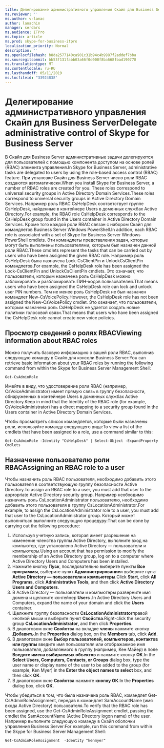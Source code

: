 ```yaml
---
title: Делегирование административного управления Скайп для Business Server
ms.reviewer: ''
ms.author: v-lanac
author: lanachin
manager: serdars
ms.audience: ITPro
ms.topic: article
ms.prod: skype-for-business-itpro
localization_priority: Normal
description: ''
ms.openlocfilehash: b8da2577140ca901c31b94c4b9987f2addef7bba
ms.sourcegitcommit: bb53f131fabb03a66f0d000f8ba668fbad190778
ms.translationtype: MT
ms.contentlocale: ru-RU
ms.lasthandoff: 05/11/2019
ms.locfileid: "33924838"
---
```

# <a name="delegate-administrative-control-of-skype-for-business-server"></a><span data-ttu-id="5563c-102">Делегирование административного управления Скайп для Business Server</span><span class="sxs-lookup"><span data-stu-id="5563c-102">Delegate administrative control of Skype for Business Server</span></span> 

<span data-ttu-id="5563c-103">В Скайп для Business Server административные задачи делегируются для пользователей с помощью компонента доступом на основе ролей (RBAC) элемента управления.</span><span class="sxs-lookup"><span data-stu-id="5563c-103">In Skype for Business Server, administrative tasks are delegated to users by using the role-based access control (RBAC) feature.</span></span> <span data-ttu-id="5563c-104">При установке Скайп для Business Server число роли RBAC создаются автоматически.</span><span class="sxs-lookup"><span data-stu-id="5563c-104">When you install Skype for Business Server, a number of RBAC roles are created for you.</span></span> <span data-ttu-id="5563c-105">These roles correspond to universal security groups in Active Directory Domain Services.</span><span class="sxs-lookup"><span data-stu-id="5563c-105">These roles correspond to universal security groups in Active Directory Domain Services.</span></span> <span data-ttu-id="5563c-106">Например роль RBAC CsHelpDesk соответствует группе CsHelpDesk, найденные в контейнере Users в доменных службах Active Directory.</span><span class="sxs-lookup"><span data-stu-id="5563c-106">For example, the RBAC role CsHelpDesk corresponds to the CsHelpDesk group found in the Users container in Active Directory Domain Services.</span></span> <span data-ttu-id="5563c-107">Кроме того каждой роли RBAC связан с набором Скайп для командлетов Business Server Windows PowerShell.</span><span class="sxs-lookup"><span data-stu-id="5563c-107">In addition, each RBAC role is associated with a set of Skype for Business Server  Windows PowerShell cmdlets.</span></span> <span data-ttu-id="5563c-108">Эти командлеты представления задач, которые могут быть выполнены пользователями, которым был назначен данной роли RBAC.</span><span class="sxs-lookup"><span data-stu-id="5563c-108">These cmdlets represent the tasks that can be carried out by users who have been assigned the given RBAC role.</span></span> <span data-ttu-id="5563c-109">Например роль CsHelpDesk была назначена Lock-CsClientPin и UnlockCsClientPin командлетов.</span><span class="sxs-lookup"><span data-stu-id="5563c-109">For example, the CsHelpDesk role has been assigned the Lock-CsClientPin and UnlockCsClientPin cmdlets.</span></span> <span data-ttu-id="5563c-110">Это означает, что пользователи, которым назначена роль CsHelpDesk можно заблокировать и разблокировать ПИН-кодов пользователей.</span><span class="sxs-lookup"><span data-stu-id="5563c-110">That means users who have been assigned the CsHelpDesk role can lock and unlock user PIN numbers.</span></span> <span data-ttu-id="5563c-111">Тем не менее роль CsHelpDesk не был назначен командлет New-CsVoicePolicy.</span><span class="sxs-lookup"><span data-stu-id="5563c-111">However, the CsHelpDesk role has not been assigned the New-CsVoicePolicy cmdlet.</span></span> <span data-ttu-id="5563c-112">Это означает, что пользователи, которым назначена роль CsHelpDesk не удается создать новые политики голосовой связи.</span><span class="sxs-lookup"><span data-stu-id="5563c-112">That means that users who have been assigned the CsHelpDesk role cannot create new voice policies.</span></span>

## <a name="viewing-information-about-rbac-roles"></a><span data-ttu-id="5563c-113">Просмотр сведений о ролях RBAC</span><span class="sxs-lookup"><span data-stu-id="5563c-113">Viewing information about RBAC roles</span></span>

<span data-ttu-id="5563c-114">Можно получить базовую информацию о вашей роли RBAC, выполнив следующую команду в Скайп для консоли Business Server:</span><span class="sxs-lookup"><span data-stu-id="5563c-114">You can retrieve basic information about your RBAC roles by running the following command from within the Skype for Business Server Management Shell:</span></span>

`Get-CsAdminRole`

<span data-ttu-id="5563c-115">Имейте в виду, что удостоверение роли RBAC (например, CsVoiceAdministrator) имеет прямую связь в группу безопасности, обнаруженных в контейнере Users в доменных службах Active Directory.</span><span class="sxs-lookup"><span data-stu-id="5563c-115">Keep in mind that the Identity of the RBAC role (for example, CsVoiceAdministrator) has a direct mapping to a security group found in the Users container in Active Directory Domain Services.</span></span>

<span data-ttu-id="5563c-116">Чтобы просмотреть список командлетов, которые были назначены роли, используйте команду следующего вида:</span><span class="sxs-lookup"><span data-stu-id="5563c-116">To view a list of the cmdlets that have been assigned to a role, use a command similar to this:</span></span>

`Get-CsAdminRole -Identity "CsHelpDesk" | Select-Object -ExpandProperty Cmdlets`

## <a name="assigning-an-rbac-role-to-a-user"></a><span data-ttu-id="5563c-117">Назначение пользователю роли RBAC</span><span class="sxs-lookup"><span data-stu-id="5563c-117">Assigning an RBAC role to a user</span></span>

<span data-ttu-id="5563c-118">Чтобы назначить роль RBAC пользователя, необходимо добавить этого пользователя в соответствующую группу безопасности Active Directory.</span><span class="sxs-lookup"><span data-stu-id="5563c-118">To assign an RBAC role to a user, you must add that user to the appropriate Active Directory security group.</span></span> <span data-ttu-id="5563c-119">Например необходимо назначить роль CsLocationAdministrator пользователю, необходимо добавить этого пользователя в группу CsLocationAdministrator.</span><span class="sxs-lookup"><span data-stu-id="5563c-119">For example, to assign the CsLocationAdministrator role to a user, you must add that user to the CsLocationAdministrator group.</span></span> <span data-ttu-id="5563c-120">Который может выполняться выполните следующую процедуру:</span><span class="sxs-lookup"><span data-stu-id="5563c-120">That can be done by carrying out the following procedure:</span></span>

1. <span data-ttu-id="5563c-121">Используя учетную запись, которая имеет разрешение на изменение членства группы Active Directory, выполните вход на компьютер, где установлено Active Directory — пользователи и компьютеры.</span><span class="sxs-lookup"><span data-stu-id="5563c-121">Using an account that has permission to modify the membership of an Active Directory group, log on to a computer where Active Directory Users and Computers has been installed.</span></span>
2. <span data-ttu-id="5563c-122">Нажмите кнопку **Пуск**, последовательно выберите пункты **Все программы**, выберите пункт **Администрирование**и выберите пункт **Active Directory — пользователи и компьютеры**.</span><span class="sxs-lookup"><span data-stu-id="5563c-122">Click **Start**, click **All Programs**, click **Administrative Tools**, and then click **Active Directory Users and Computers**.</span></span>
3. <span data-ttu-id="5563c-123">В Active Directory — пользователи и компьютеры разверните имя домена и щелкните контейнер **Users** .</span><span class="sxs-lookup"><span data-stu-id="5563c-123">In Active Directory Users and Computers, expand the name of your domain and click the **Users** container.</span></span>
4. <span data-ttu-id="5563c-124">Щелкните группу безопасности **CsLocationAdministrator**правой кнопкой мыши и выберите пункт **Свойства**.</span><span class="sxs-lookup"><span data-stu-id="5563c-124">Right-click the security group **CsLocationAdministrator**, and then click **Properties**.</span></span>
5. <span data-ttu-id="5563c-125">В диалоговом окне **Свойства** на вкладке **члены** нажмите кнопку **Добавить**.</span><span class="sxs-lookup"><span data-stu-id="5563c-125">In the **Properties** dialog box, on the **Members** tab, click **Add**.</span></span>
6. <span data-ttu-id="5563c-126">В диалоговом окне **Выбор пользователей, компьютеров, контактов или группы** введите имя пользователя или отображаемое имя пользователя, добавляемого в группу (например, Кен Майер) в поле **Введите имена выбираемых объектов** и нажмите кнопку **ОК**.</span><span class="sxs-lookup"><span data-stu-id="5563c-126">In the **Select Users, Computers, Contacts, or Groups** dialog box, type the user name or display name of the user to be added to the group (for example, Ken Myer) in the **Enter the object names to select** box, and then click **OK**.</span></span>
7. <span data-ttu-id="5563c-127">В диалоговом окне **Свойства** нажмите **кнопку ОК**.</span><span class="sxs-lookup"><span data-stu-id="5563c-127">In the **Properties** dialog box, click **OK**.</span></span>

<span data-ttu-id="5563c-128">Чтобы убедиться в том, что была назначена роль RBAC, командлет Get-CsAdminRoleAssignment, передав в командлет SamAccountName (имя входа Active Directory) пользователя.</span><span class="sxs-lookup"><span data-stu-id="5563c-128">To verify that the RBAC role has been assigned, use the Get-CsAdminRoleAssignment cmdlet, passing the cmdlet the SamAccountName (Active Directory logon name) of the user.</span></span> <span data-ttu-id="5563c-129">Например выполните следующую команду в Скайп оболочки управления Business Server:</span><span class="sxs-lookup"><span data-stu-id="5563c-129">For example, run this command from within the Skype for Business Server Management Shell:</span></span>

`Get-CsAdminRoleAssignment  -Identity "kenmyer"`
